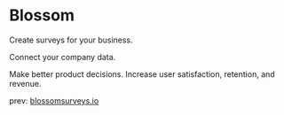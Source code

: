 # Blossom

Create surveys for your business. 

Connect your company data. 

Make better product decisions. Increase user satisfaction, retention, and revenue. 

prev: [blossomsurveys.io](blossomsurveys.io)
